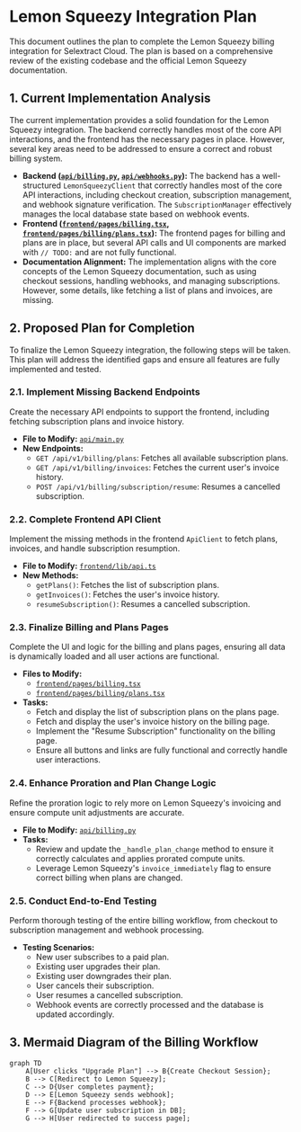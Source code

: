 # Lemon Squeezy Integration Plan

This document outlines the plan to complete the Lemon Squeezy billing integration for Selextract Cloud. The plan is based on a comprehensive review of the existing codebase and the official Lemon Squeezy documentation.

## 1. Current Implementation Analysis

The current implementation provides a solid foundation for the Lemon Squeezy integration. The backend correctly handles most of the core API interactions, and the frontend has the necessary pages in place. However, several key areas need to be addressed to ensure a correct and robust billing system.

*   **Backend ([`api/billing.py`](api/billing.py:1), [`api/webhooks.py`](api/webhooks.py:1)):** The backend has a well-structured `LemonSqueezyClient` that correctly handles most of the core API interactions, including checkout creation, subscription management, and webhook signature verification. The `SubscriptionManager` effectively manages the local database state based on webhook events.
*   **Frontend ([`frontend/pages/billing.tsx`](frontend/pages/billing.tsx:1), [`frontend/pages/billing/plans.tsx`](frontend/pages/billing/plans.tsx:1)):** The frontend pages for billing and plans are in place, but several API calls and UI components are marked with `// TODO:` and are not fully functional.
*   **Documentation Alignment:** The implementation aligns with the core concepts of the Lemon Squeezy documentation, such as using checkout sessions, handling webhooks, and managing subscriptions. However, some details, like fetching a list of plans and invoices, are missing.

## 2. Proposed Plan for Completion

To finalize the Lemon Squeezy integration, the following steps will be taken. This plan will address the identified gaps and ensure all features are fully implemented and tested.

### 2.1. Implement Missing Backend Endpoints

Create the necessary API endpoints to support the frontend, including fetching subscription plans and invoice history.

*   **File to Modify:** [`api/main.py`](api/main.py:1)
*   **New Endpoints:**
    *   `GET /api/v1/billing/plans`: Fetches all available subscription plans.
    *   `GET /api/v1/billing/invoices`: Fetches the current user's invoice history.
    *   `POST /api/v1/billing/subscription/resume`: Resumes a cancelled subscription.

### 2.2. Complete Frontend API Client

Implement the missing methods in the frontend `ApiClient` to fetch plans, invoices, and handle subscription resumption.

*   **File to Modify:** [`frontend/lib/api.ts`](frontend/lib/api.ts:1)
*   **New Methods:**
    *   `getPlans()`: Fetches the list of subscription plans.
    *   `getInvoices()`: Fetches the user's invoice history.
    *   `resumeSubscription()`: Resumes a cancelled subscription.

### 2.3. Finalize Billing and Plans Pages

Complete the UI and logic for the billing and plans pages, ensuring all data is dynamically loaded and all user actions are functional.

*   **Files to Modify:**
    *   [`frontend/pages/billing.tsx`](frontend/pages/billing.tsx:1)
    *   [`frontend/pages/billing/plans.tsx`](frontend/pages/billing/plans.tsx:1)
*   **Tasks:**
    *   Fetch and display the list of subscription plans on the plans page.
    *   Fetch and display the user's invoice history on the billing page.
    *   Implement the "Resume Subscription" functionality on the billing page.
    *   Ensure all buttons and links are fully functional and correctly handle user interactions.

### 2.4. Enhance Proration and Plan Change Logic

Refine the proration logic to rely more on Lemon Squeezy's invoicing and ensure compute unit adjustments are accurate.

*   **File to Modify:** [`api/billing.py`](api/billing.py:1)
*   **Tasks:**
    *   Review and update the `_handle_plan_change` method to ensure it correctly calculates and applies prorated compute units.
    *   Leverage Lemon Squeezy's `invoice_immediately` flag to ensure correct billing when plans are changed.

### 2.5. Conduct End-to-End Testing

Perform thorough testing of the entire billing workflow, from checkout to subscription management and webhook processing.

*   **Testing Scenarios:**
    *   New user subscribes to a paid plan.
    *   Existing user upgrades their plan.
    *   Existing user downgrades their plan.
    *   User cancels their subscription.
    *   User resumes a cancelled subscription.
    *   Webhook events are correctly processed and the database is updated accordingly.

## 3. Mermaid Diagram of the Billing Workflow

```mermaid
graph TD
    A[User clicks "Upgrade Plan"] --> B{Create Checkout Session};
    B --> C[Redirect to Lemon Squeezy];
    C --> D{User completes payment};
    D --> E[Lemon Squeezy sends webhook];
    E --> F{Backend processes webhook};
    F --> G[Update user subscription in DB];
    G --> H[User redirected to success page];
```
